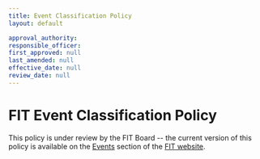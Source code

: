 ```yaml
---
title: Event Classification Policy
layout: default

approval_authority: 
responsible_officer: 
first_approved: null
last_amended: null
effective_date: null
review_date: null
---
```


# FIT Event Classification Policy

This policy is under review by the FIT Board -- the current version of this policy is available on
the [Events](https://www.internationaltouch.org/events/) section of the [FIT website].


[FIT website]: https://www.internationaltouch.org/

